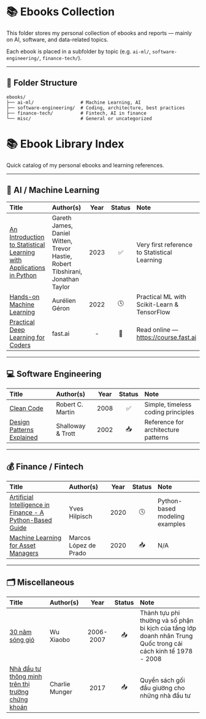 # 📚 Ebooks Collection

This folder stores my personal collection of ebooks and reports — mainly on AI, software, and data-related topics.

Each ebook is placed in a subfolder by topic (e.g. `ai-ml/`, `software-engineering/`, `finance-tech/`).

---

## 📁 Folder Structure
```text
ebooks/
├── ai-ml/                 # Machine Learning, AI
├── software-engineering/  # Coding, architecture, best practices
├── finance-tech/          # Fintech, AI in finance
└── misc/                  # General or uncategorized
```

# 📚 Ebook Library Index

Quick catalog of my personal ebooks and learning references.

---

## 🧠 AI / Machine Learning
| Title | Author(s) | Year | Status | Note |
|:-------|:-----------|:----:|:------:|:-----|
| [An Introduction to Statistical Learning with Applications in Python](ai-ml/an-introduction-to-statistical-learning-with-applications-in-python.pdf) | Gareth James, Daniel Witten, Trevor Hastie, Robert Tibshirani, Jonathan Taylor | 2023 | ✅ | Very first reference to Statistical Learning |
| [Hands-on Machine Learning](ai-ml/hands-on-machine-learning-with-scikit-learn-and-tensorflow.pdf) | Aurélien Géron | 2022 | 🕓 | Practical ML with Scikit-Learn & TensorFlow |
| [Practical Deep Learning for Coders](ai-ml/link-fast-ai.md) | fast.ai | - | 📎 | Read online — https://course.fast.ai |

---

## 💻 Software Engineering
| Title | Author(s) | Year | Status | Note |
|:-------|:-----------|:----:|:------:|:-----|
| [Clean Code](software-engineering/clean-code.pdf) | Robert C. Martin | 2008 | ✅ | Simple, timeless coding principles |
| [Design Patterns Explained](software-engineering/design-patterns-explained.pdf) | Shalloway & Trott | 2002 | 📥 | Reference for architecture patterns |

---

## 💰 Finance / Fintech
| Title | Author(s) | Year | Status | Note |
|:-------|:-----------|:----:|:------:|:-----|
| [Artificial Intelligence in Finance - A Python-Based Guide](finance-tech/artificial-intelligence-in-finance-a-python-based-guide.pdf) | Yves Hilpisch | 2020 | 🕓 | Python-based modeling examples |
| [Machine Learning for Asset Managers](finance-tech/machine-learning-for-asset-managers.pdf) | Marcos López de Prado | 2020 | 📥 | N/A |

---

## 🗂️ Miscellaneous
| Title | Author(s) | Year | Status | Note |
|:-------|:-----------|:----:|:------:|:-----|
| [30 năm sóng gió](misc/30-nam-song-gio.pdf) | Wu Xiaobo | 2006-2007 | 📥 | Thành tựu phi thường và số phận bi kịch của tầng lớp doanh nhân Trung Quốc trong cải cách kinh tế 1978 - 2008 |
| [Nhà đầu tư thông minh trên thị trường chứng khoán](misc/nha-dau-tu-thong-minh-tren-thi-truong-chung-khoan.pdf) | Charlie Munger | 2017 | 📥 | Quyển sách gối đầu giường cho những nhà đầu tư |